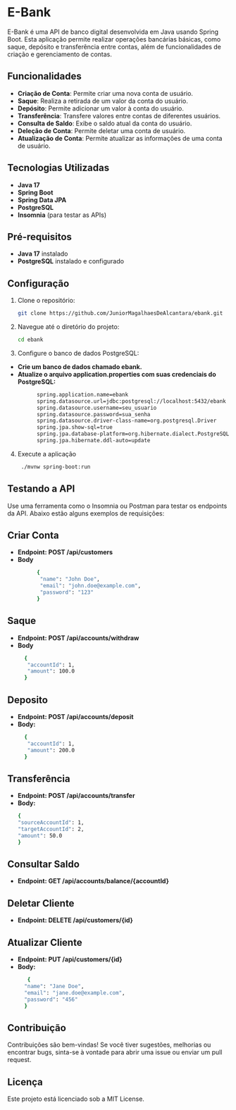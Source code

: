 # E-Bank

E-Bank é uma API de banco digital desenvolvida em Java usando Spring Boot. Esta aplicação permite realizar operações bancárias básicas, como saque, depósito e transferência entre contas, além de funcionalidades de criação e gerenciamento de contas.

## Funcionalidades

- **Criação de Conta**: Permite criar uma nova conta de usuário.
- **Saque**: Realiza a retirada de um valor da conta do usuário.
- **Depósito**: Permite adicionar um valor à conta do usuário.
- **Transferência**: Transfere valores entre contas de diferentes usuários.
- **Consulta de Saldo**: Exibe o saldo atual da conta do usuário.
- **Deleção de Conta**: Permite deletar uma conta de usuário.
- **Atualização de Conta**: Permite atualizar as informações de uma conta de usuário.

## Tecnologias Utilizadas

- **Java 17**
- **Spring Boot**
- **Spring Data JPA**
- **PostgreSQL**
- **Insomnia** (para testar as APIs)

## Pré-requisitos

- **Java 17** instalado
- **PostgreSQL** instalado e configurado

## Configuração

1. Clone o repositório:
   ```bash
   git clone https://github.com/JuniorMagalhaesDeAlcantara/ebank.git

2. Navegue até o diretório do projeto:
    ```bash
    cd ebank
    
3. Configure o banco de dados PostgreSQL:
- **Crie um banco de dados chamado ebank.**
- **Atualize o arquivo application.properties com suas credenciais do PostgreSQL:**    
  ```bash
        spring.application.name=ebank
        spring.datasource.url=jdbc:postgresql://localhost:5432/ebank
        spring.datasource.username=seu_usuario
        spring.datasource.password=sua_senha
        spring.datasource.driver-class-name=org.postgresql.Driver
        spring.jpa.show-sql=true
        spring.jpa.database-platform=org.hibernate.dialect.PostgreSQLDialect
        spring.jpa.hibernate.ddl-auto=update

4. Execute a aplicação
    ```bash
     ./mvnw spring-boot:run


## Testando a API

Use uma ferramenta como o Insomnia ou Postman para testar os endpoints da API. Abaixo estão alguns exemplos de requisições:

## Criar Conta 

- **Endpoint: POST /api/customers**
- **Body**
  ```bash
        {
         "name": "John Doe",
         "email": "john.doe@example.com",
         "password": "123"
        }

## Saque

- **Endpoint: POST /api/accounts/withdraw**
- **Body**
  ```bash
    {
     "accountId": 1,
     "amount": 100.0
    }

## Deposito

- **Endpoint: POST /api/accounts/deposit**
- **Body:**
  ```bash
    {
     "accountId": 1,
     "amount": 200.0
    }

## Transferência

- **Endpoint: POST /api/accounts/transfer**
- **Body:**
    ```bash
    {
    "sourceAccountId": 1,
    "targetAccountId": 2,
    "amount": 50.0
    }

## Consultar Saldo

- **Endpoint: GET /api/accounts/balance/{accountId}**

## Deletar Cliente

- **Endpoint: DELETE /api/customers/{id}**

## Atualizar Cliente

- **Endpoint: PUT /api/customers/{id}**
- **Body:**    
  ```bash
     {
    "name": "Jane Doe",
    "email": "jane.doe@example.com",
    "password": "456"
    }

## Contribuição

Contribuições são bem-vindas! Se você tiver sugestões, melhorias ou encontrar bugs, sinta-se à vontade para abrir uma issue ou enviar um pull request.

## Licença
Este projeto está licenciado sob a MIT License.





